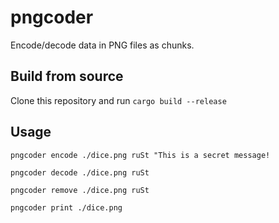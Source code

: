 # pngcoder
Encode/decode data in PNG files as chunks.

## Build from source
Clone this repository and run `cargo build --release`

## Usage
`pngcoder encode ./dice.png ruSt "This is a secret message!`

`pngcoder decode ./dice.png ruSt`

`pngcoder remove ./dice.png ruSt`

`pngcoder print ./dice.png`
